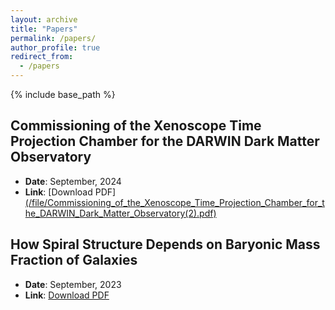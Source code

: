 ```yaml
---
layout: archive
title: "Papers"
permalink: /papers/
author_profile: true
redirect_from:
  - /papers
---
```

{% include base_path %}


## Commissioning of the Xenoscope Time Projection Chamber for the DARWIN Dark Matter Observatory
- **Date**: September, 2024 
- **Link**: [Download PDF][(/file/Commissioning_of_the_Xenoscope_Time_Projection_Chamber_for_the_DARWIN_Dark_Matter_Observatory(2).pdf)](https://github.com/Margaret42/Yunjing-Wang/blob/73844fc3f50e438022c9923cead506dcde2e602b/file/Commissioning_of_the_Xenoscope_Time_Projection_Chamber_for_the_DARWIN_Dark_Matter_Observatory%20(2).pdf)

## How Spiral Structure Depends on Baryonic Mass Fraction of Galaxies
- **Date**: September, 2023 
- **Link**: [Download PDF](How_Spiral_Structure_Depends_on_Baryonic_Mass_Fraction_of_Galaxies.pdf)
